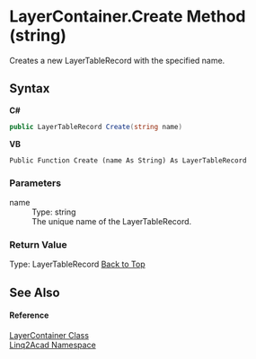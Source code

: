 # LayerContainer.Create Method (string)
 

Creates a new LayerTableRecord with the specified name.

## Syntax

**C#**<br />
``` C#
public LayerTableRecord Create(string name)
```

**VB**<br />
``` VB
Public Function Create (name As String) As LayerTableRecord
```


### Parameters
<dl><dt>name</dt><dd>Type: string<br />The unique name of the LayerTableRecord.</dd></dl>

### Return Value
Type: LayerTableRecord
<a href="#LayerContainerCreate-Method-string">Back to Top</a>

## See Also


#### Reference
<a href="T_Linq2Acad_LayerContainer.md#LayerContainer-Class">LayerContainer Class</a><br /><a href="N_Linq2Acad.md#Linq2Acad-Namespace">Linq2Acad Namespace</a><br />
